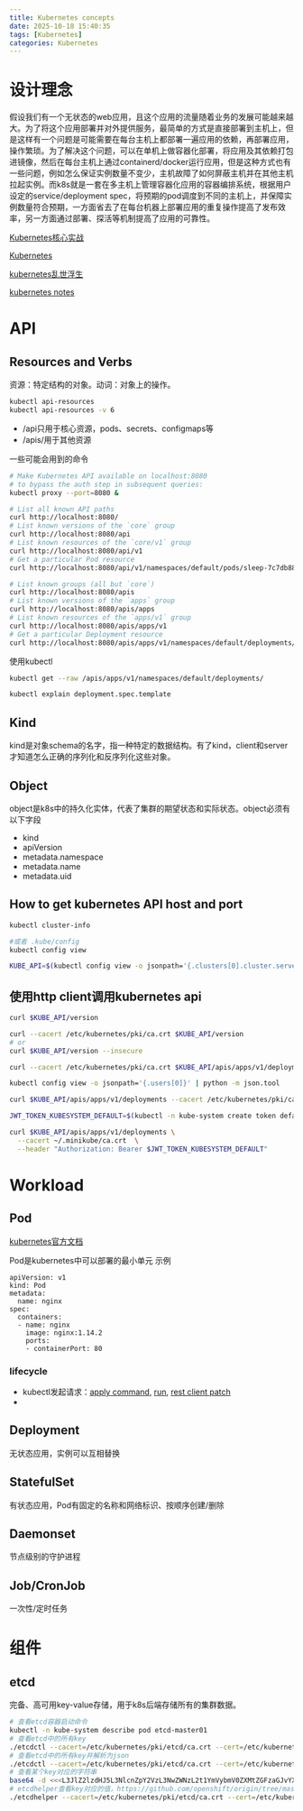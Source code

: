 ```yaml
---
title: Kubernetes concepts
date: 2025-10-18 15:40:35
tags: [Kubernetes]
categories: Kubernetes
---
```

# 设计理念
假设我们有一个无状态的web应用，且这个应用的流量随着业务的发展可能越来越大。为了将这个应用部署并对外提供服务，最简单的方式是直接部署到主机上，但是这样有一个问题是可能需要在每台主机上都部署一遍应用的依赖，再部署应用，操作繁琐。为了解决这个问题，可以在单机上做容器化部署，将应用及其依赖打包进镜像，然后在每台主机上通过containerd/docker运行应用，但是这种方式也有一些问题，例如怎么保证实例数量不变少，主机故障了如何屏蔽主机并在其他主机拉起实例。而k8s就是一套在多主机上管理容器化应用的容器编排系统，根据用户设定的service/deployment spec，将预期的pod调度到不同的主机上，并保障实例数量符合预期，一方面省去了在每台机器上部署应用的重复操作提高了发布效率，另一方面通过部署、探活等机制提高了应用的可靠性。

[Kubernetes核心实战](https://www.yuque.com/leifengyang/oncloud/ctiwgo#3ykv9)

[Kubernetes](https://iximiuz.com/en/categories/?category=Kubernetes)

[kubernetes乱世浮生](https://atbug.com/deep-dive-k8s-network-mode-and-communication/)

[kubernetes notes](https://github.com/rfyiamcool/notes)

# API
## Resources and Verbs
资源：特定结构的对象。动词：对象上的操作。
```bash
kubectl api-resources
kubectl api-resources -v 6
```

+ /api只用于核心资源，pods、secrets、configmaps等
+ /apis/<group-name>用于其他资源

一些可能会用到的命令
```bash
# Make Kubernetes API available on localhost:8080
# to bypass the auth step in subsequent queries:
kubectl proxy --port=8080 &

# List all known API paths
curl http://localhost:8080/
# List known versions of the `core` group
curl http://localhost:8080/api
# List known resources of the `core/v1` group
curl http://localhost:8080/api/v1
# Get a particular Pod resource
curl http://localhost:8080/api/v1/namespaces/default/pods/sleep-7c7db887d8-dkkcg

# List known groups (all but `core`)
curl http://localhost:8080/apis
# List known versions of the `apps` group 
curl http://localhost:8080/apis/apps
# List known resources of the `apps/v1` group
curl http://localhost:8080/apis/apps/v1
# Get a particular Deployment resource
curl http://localhost:8080/apis/apps/v1/namespaces/default/deployments/sleep
```
使用kubectl
```bash
kubectl get --raw /apis/apps/v1/namespaces/default/deployments/

kubectl explain deployment.spec.template
```
## Kind
kind是对象schema的名字，指一种特定的数据结构。有了kind，client和server才知道怎么正确的序列化和反序列化这些对象。

## Object
object是k8s中的持久化实体，代表了集群的期望状态和实际状态。object必须有以下字段
+ kind
+ apiVersion
+ metadata.namespace
+ metadata.name
+ metadata.uid

## How to get kubernetes API host and port
```bash
kubectl cluster-info

#或者 .kube/config
kubectl config view

KUBE_API=$(kubectl config view -o jsonpath='{.clusters[0].cluster.server}')
```

## 使用http client调用kubernetes api
```bash
curl $KUBE_API/version

curl --cacert /etc/kubernetes/pki/ca.crt $KUBE_API/version
# or
curl $KUBE_API/version --insecure

curl --cacert /etc/kubernetes/pki/ca.crt $KUBE_API/apis/apps/v1/deployments

kubectl config view -o jsonpath='{.users[0]}' | python -m json.tool

curl $KUBE_API/apis/apps/v1/deployments --cacert /etc/kubernetes/pki/ca.crt --cert /etc/kubernetes/pki/apiserver-kubelet-client.crt --key /etc/kubernetes/pki/apiserver-kubelet-client.key
```

```bash
JWT_TOKEN_KUBESYSTEM_DEFAULT=$(kubectl -n kube-system create token default)

curl $KUBE_API/apis/apps/v1/deployments \
  --cacert ~/.minikube/ca.crt  \
  --header "Authorization: Bearer $JWT_TOKEN_KUBESYSTEM_DEFAULT"
```

# Workload
## Pod
[kubernetes官方文档](https://kubernetes.io/docs/concepts/workloads/pods/)

Pod是kubernetes中可以部署的最小单元
示例
```
apiVersion: v1
kind: Pod
metadata:
  name: nginx
spec:
  containers:
  - name: nginx
    image: nginx:1.14.2
    ports:
    - containerPort: 80

```
### lifecycle
+ kubectl发起请求：[apply command](https://github.com/kubernetes/kubernetes/blob/89a4ea3e1e4ddd7f7572286090359983e0387b2f/staging/src/k8s.io/kubectl/pkg/cmd/cmd.go#L446C1-L447C1), [run](https://github.com/kubernetes/kubernetes/blob/89a4ea3e1e4ddd7f7572286090359983e0387b2f/staging/src/k8s.io/kubectl/pkg/cmd/apply/apply.go#L489), [rest client patch](https://github.com/kubernetes/kubernetes/blob/89a4ea3e1e4ddd7f7572286090359983e0387b2f/staging/src/k8s.io/cli-runtime/pkg/resource/helper.go#L262C1-L263C1)
+ 
## Deployment
无状态应用，实例可以互相替换
## StatefulSet
有状态应用，Pod有固定的名称和网络标识、按顺序创建/删除
## Daemonset
节点级别的守护进程
## Job/CronJob
一次性/定时任务

# 组件
## etcd
完备、高可用key-value存储，用于k8s后端存储所有的集群数据。
```sh
# 查看etcd容器启动命令
kubectl -n kube-system describe pod etcd-master01
# 查看etcd中的所有key
./etcdctl --cacert=/etc/kubernetes/pki/etcd/ca.crt --cert=/etc/kubernetes/pki/etcd/peer.crt --key=/etc/kubernetes/pki/etcd/peer.key get --prefix "" --keys-only
# 查看etcd中的所有key并解析为json
./etcdctl --cacert=/etc/kubernetes/pki/etcd/ca.crt --cert=/etc/kubernetes/pki/etcd/peer.crt --key=/etc/kubernetes/pki/etcd/peer.key get --prefix "" --keys-only -w json|python3 -m json.tool
# 查看某个key对应的字符串
base64 -d <<<L3JlZ2lzdHJ5L3NlcnZpY2VzL3NwZWNzL2t1YmVybmV0ZXMtZGFzaGJvYXJkL2t1YmVybmV0ZXMtZGFzaGJvYXJk
# etcdhelper查看key对应的值，https://github.com/openshift/origin/tree/master/tools/etcdhelper
./etcdhelper --cacert=/etc/kubernetes/pki/etcd/ca.crt --cert=/etc/kubernetes/pki/etcd/peer.crt --key=/etc/kubernetes/pki/etcd/peer.key get /registry/clusterroles/system:controller:endpointslice-controller
```